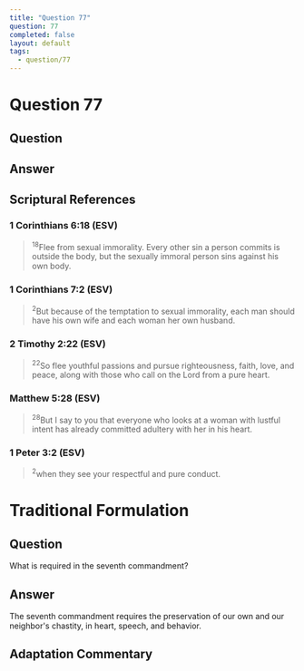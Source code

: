 ```yaml
---
title: "Question 77"
question: 77
completed: false
layout: default
tags:
  - question/77
---
```

# Question 77

## Question


## Answer


## Scriptural References
### 1 Corinthians 6:18 (ESV)
> <sup>18</sup>Flee from sexual immorality. Every other sin a person commits is outside the body, but the sexually immoral person sins against his own body.

### 1 Corinthians 7:2 (ESV)
> <sup>2</sup>But because of the temptation to sexual immorality, each man should have his own wife and each woman her own husband.

### 2 Timothy 2:22 (ESV)
> <sup>22</sup>So flee youthful passions and pursue righteousness, faith, love, and peace, along with those who call on the Lord from a pure heart.

### Matthew 5:28 (ESV)
> <sup>28</sup>But I say to you that everyone who looks at a woman with lustful intent has already committed adultery with her in his heart.

### 1 Peter 3:2 (ESV)
> <sup>2</sup>when they see your respectful and pure conduct.

# Traditional Formulation
## Question
What is required in the seventh commandment?

## Answer
The seventh commandment requires the preservation of our own and our neighbor's chastity, in heart, speech, and behavior.

## Adaptation Commentary
